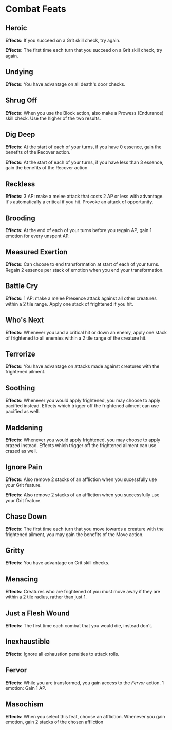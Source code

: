 # Combat Feats

## Heroic

**Effects:** If you succeed on a Grit skill check, try again.

**Effects:** The first time each turn that you succeed on a Grit skill check, try again.

## Undying

**Effects:** You have advantage on all death's door checks.

## Shrug Off

**Effects:** When you use the Block action, also make a Prowess (Endurance) skill check. Use the higher of the two results.

## Dig Deep

**Effects:** At the start of each of your turns, if you have 0 essence, gain the benefits of the Recover action.

**Effects:** At the start of each of your turns, if you have less than 3 essence, gain the benefits of the Recover action.

## Reckless

**Effects:** 3 AP: make a melee attack that costs 2 AP or less with advantage. It's automatically a critical if you hit. Provoke an attack of opportunity.

## Brooding

**Effects:** At the end of each of your turns before you regain AP, gain 1 emotion for every unspent AP.

## Measured Exertion

**Effects:** Can choose to end transformation at start of each of your turns. Regain 2 essence per stack of emotion when you end your transformation.

## Battle Cry

**Effects:** 1 AP: make a melee Presence attack against all other creatures within a 2 tile range. Apply one stack of frightened if you hit.

## Who's Next

**Effects:** Whenever you land a critical hit or down an enemy, apply one stack of frightened to all enemies within a 2 tile range of the creature hit.

## Terrorize

**Effects:** You have advantage on attacks made against creatures with the frightened ailment.

## Soothing

**Effects:** Whenever you would apply frightened, you may choose to apply pacified instead. Effects which trigger off the frightened ailment can use pacified as well.

## Maddening

**Effects:** Whenever you would apply frightened, you may choose to apply crazed instead. Effects which trigger off the frightened ailment can use crazed as well.

## Ignore Pain

**Effects:** Also remove 2 stacks of an affliction when you sucessfully use your Grit feature.

**Effects:** Also remove 2 stacks of an affliction when you successfully use your Grit feature.

## Chase Down

**Effects:** The first time each turn that you move towards a creature with the frightened ailment, you may gain the benefits of the Move action.

## Gritty

**Effects:** You have advantage on Grit skill checks.

## Menacing

**Effects:** Creatures who are frightened of you must move away if they are within a 2 tile radius, rather than just 1.

## Just a Flesh Wound

**Effects:** The first time each combat that you would die, instead don't.

## Inexhaustible

**Effects:** Ignore all exhaustion penalties to attack rolls.

## Fervor

**Effects:** While you are transformed, you gain access to the *Fervor* action. 1 emotion: Gain 1 AP.

## Masochism

**Effects:** When you select this feat, choose an affliction. Whenever you gain emotion, gain 2 stacks of the chosen affliction
